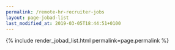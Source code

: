 ```yaml
---
permalink: /remote-hr-recruiter-jobs
layout: page-jobad-list
last_modified_at: 2019-03-05T18:44:51+0100
---
```

{% include render_jobad_list.html permalink=page.permalink %}
